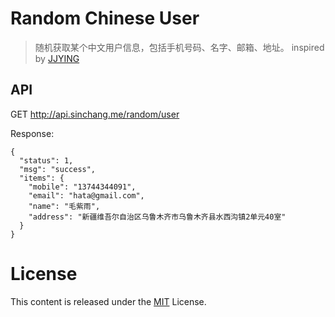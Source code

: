 # Random Chinese User
> 随机获取某个中文用户信息，包括手机号码、名字、邮箱、地址。 inspired by [JJYING](https://github.com/JJYing/Fake-Chinese-Name-for-Sketch)
## API

GET http://api.sinchang.me/random/user

Response:
```
{
  "status": 1,
  "msg": "success",
  "items": {
    "mobile": "13744344091",
    "email": "hata@gmail.com",
    "name": "毛紫雨",
    "address": "新疆维吾尔自治区乌鲁木齐市乌鲁木齐县水西沟镇2单元40室"
  }
}
```

# License

This content is released under the [MIT](http://opensource.org/licenses/MIT) License.
